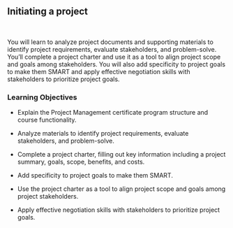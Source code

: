 ## Initiating a project

<br>

You will learn to analyze project documents and supporting materials to identify project requirements, evaluate stakeholders, and problem-solve. You’ll complete a project charter and use it as a tool to align project scope and goals among stakeholders. You will also add specificity to project goals to make them SMART and apply effective negotiation skills with stakeholders to prioritize project goals.

### Learning Objectives

- Explain the Project Management certificate program structure and course functionality.

- Analyze materials to identify project requirements, evaluate stakeholders, and problem-solve.

- Complete a project charter, filling out key information including a project summary, goals, scope, benefits, and costs.

- Add specificity to project goals to make them SMART.

- Use the project charter as a tool to align project scope and goals among project stakeholders.

- Apply effective negotiation skills with stakeholders to prioritize project goals.